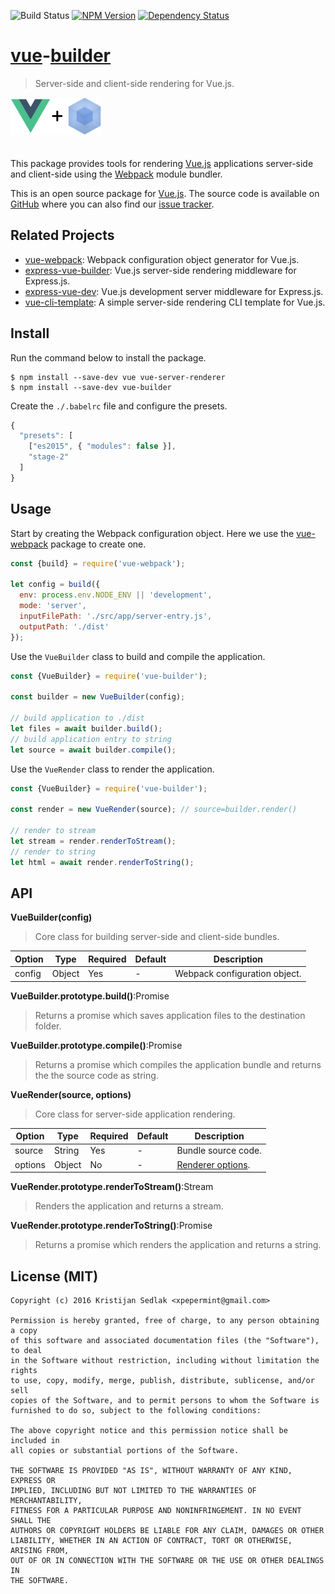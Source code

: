 ![Build Status](https://travis-ci.org/xpepermint/vue-builder.svg?branch=master)&nbsp;[![NPM Version](https://badge.fury.io/js/vue-builder.svg)](https://badge.fury.io/js/vue-builder)&nbsp;[![Dependency Status](https://gemnasium.com/xpepermint/vue-builder.svg)](https://gemnasium.com/xpepermint/vue-builder)

# [vue](http://vuejs.org)-[builder](https://webpack.github.io)

> Server-side and client-side rendering for Vue.js.

<img src="logo.png" height="60" style="margin-bottom: 20px" />

This package provides tools for rendering [Vue.js](http://vuejs.org) applications server-side and client-side using the [Webpack](https://webpack.github.io) module bundler.

This is an open source package for [Vue.js](http://vuejs.org/). The source code is available on [GitHub](https://github.com/xpepermint/vue-builder) where you can also find our [issue tracker](https://github.com/xpepermint/vue-builder/issues).

## Related Projects

* [vue-webpack](https://github.com/xpepermint/vue-webpack): Webpack configuration object generator for Vue.js.
* [express-vue-builder](https://github.com/xpepermint/express-vue-builder): Vue.js server-side rendering middleware for Express.js.
* [express-vue-dev](https://github.com/xpepermint/express-vue-dev): Vue.js development server middleware for Express.js.
* [vue-cli-template](https://github.com/xpepermint/vue-cli-template): A simple server-side rendering CLI template for Vue.js.

## Install

Run the command below to install the package.

```
$ npm install --save-dev vue vue-server-renderer
$ npm install --save-dev vue-builder
```

Create the `./.babelrc` file and configure the presets.

```js
{
  "presets": [
    ["es2015", { "modules": false }],
    "stage-2"
  ]
}
```

## Usage

Start by creating the Webpack configuration object. Here we use the [vue-webpack](https://github.com/xpepermint/vue-webpack) package to create one.

```js
const {build} = require('vue-webpack');

let config = build({
  env: process.env.NODE_ENV || 'development',
  mode: 'server',
  inputFilePath: './src/app/server-entry.js',
  outputPath: './dist'
});
```

Use the `VueBuilder` class to build and compile the application.

```js
const {VueBuilder} = require('vue-builder');

const builder = new VueBuilder(config);

// build application to ./dist
let files = await builder.build();
// build application entry to string
let source = await builder.compile();
```

Use the `VueRender` class to render the application.

```js
const {VueBuilder} = require('vue-builder');

const render = new VueRender(source); // source=builder.render()

// render to stream
let stream = render.renderToStream();
// render to string
let html = await render.renderToString();
```

## API

**VueBuilder(config)**

> Core class for building server-side and client-side bundles.

| Option | Type | Required | Default | Description
|--------|------|----------|---------|------------
| config | Object | Yes | - | Webpack configuration object.

**VueBuilder.prototype.build()**:Promise

> Returns a promise which saves application files to the destination folder.

**VueBuilder.prototype.compile()**:Promise

> Returns a promise which compiles the application bundle and returns the the source code as string.

**VueRender(source, options)**

> Core class for server-side application rendering.

| Option | Type | Required | Default | Description
|--------|------|----------|---------|------------
| source | String | Yes | - | Bundle source code.
| options | Object | No | - | [Renderer options](https://www.npmjs.com/package/vue-server-renderer#renderer-options).

**VueRender.prototype.renderToStream()**:Stream

> Renders the application and returns a stream.

**VueRender.prototype.renderToString()**:Promise

> Returns a promise which renders the application and returns a string.

## License (MIT)

```
Copyright (c) 2016 Kristijan Sedlak <xpepermint@gmail.com>

Permission is hereby granted, free of charge, to any person obtaining a copy
of this software and associated documentation files (the "Software"), to deal
in the Software without restriction, including without limitation the rights
to use, copy, modify, merge, publish, distribute, sublicense, and/or sell
copies of the Software, and to permit persons to whom the Software is
furnished to do so, subject to the following conditions:

The above copyright notice and this permission notice shall be included in
all copies or substantial portions of the Software.

THE SOFTWARE IS PROVIDED "AS IS", WITHOUT WARRANTY OF ANY KIND, EXPRESS OR
IMPLIED, INCLUDING BUT NOT LIMITED TO THE WARRANTIES OF MERCHANTABILITY,
FITNESS FOR A PARTICULAR PURPOSE AND NONINFRINGEMENT. IN NO EVENT SHALL THE
AUTHORS OR COPYRIGHT HOLDERS BE LIABLE FOR ANY CLAIM, DAMAGES OR OTHER
LIABILITY, WHETHER IN AN ACTION OF CONTRACT, TORT OR OTHERWISE, ARISING FROM,
OUT OF OR IN CONNECTION WITH THE SOFTWARE OR THE USE OR OTHER DEALINGS IN
THE SOFTWARE.
```
